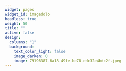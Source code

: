 ```yaml
---
widget: pages
widget_id: imagedolo
headless: true
weight: 50
title: ""
active: false
design:
  columns: "1"
  background:
    text_color_light: false
    image_darken: 0
    image: 79196387-6a18-49fe-be78-edc32e4bdc2f.jpeg
---
```

